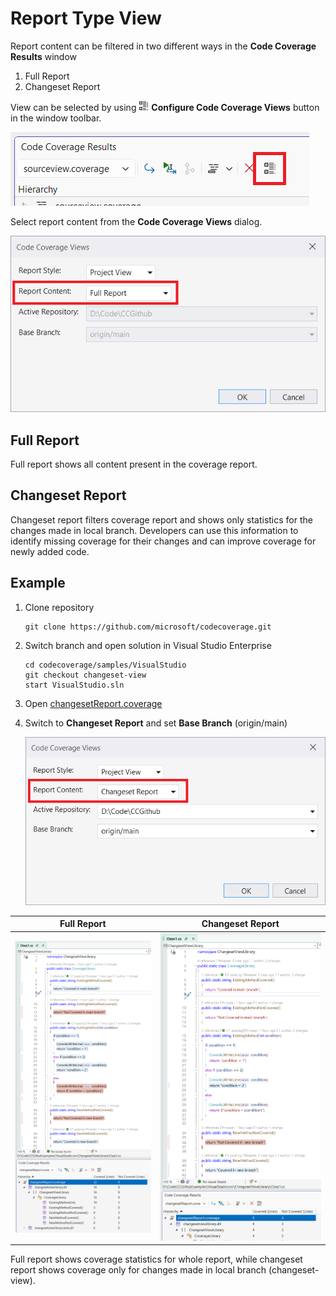 # Report Type View

Report content can be filtered in two different ways in the **Code Coverage Results** window

1. Full Report
2. Changeset Report

View can be selected by using ![configure views](../../../media/categorized-view.png) **Configure Code Coverage Views** button in the window toolbar.

![configure code coverage views](../configure-views.png)

Select report content from the **Code Coverage Views** dialog.

![select report style](report-content.png)

## Full Report

Full report shows all content present in the coverage report.

## Changeset Report

Changeset report filters coverage report and shows only statistics for the changes made in local branch. Developers can use this information to identify missing coverage for their changes and can improve coverage for newly added code.

## Example

1. Clone repository

    ```shell
    git clone https://github.com/microsoft/codecoverage.git
    ```

2. Switch branch and open solution in Visual Studio Enterprise

    ```shell
    cd codecoverage/samples/VisualStudio
    git checkout changeset-view  
    start VisualStudio.sln
    ```

3. Open [changesetReport.coverage](../../../reports/changesetReport.coverage)

4. Switch to **Changeset Report** and set **Base Branch** (origin/main)

    ![changeset-report](changeset.png)

Full Report | Changeset Report
--- | ---
![full report](full-report.png) | ![changeset report](changeset-report.png)

Full report shows coverage statistics for whole report, while changeset report shows coverage only for changes made in local branch (changeset-view).

